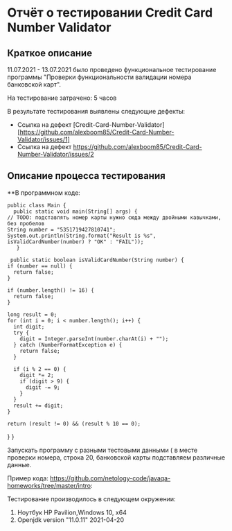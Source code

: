 # Отчёт о тестировании Credit Card Number Validator

## Краткое описание

11.07.2021 - 13.07.2021 было проведено функциональное тестирование программы "Проверки функциональности валидации номера банковской карт".

На тестирование затрачено: 5 часов

В результате тестирования выявлены следующие дефекты:
* Ссылка на дефект [Credit-Card-Number-Validator] [https://github.com/alexboom85/Credit-Card-Number-Validator/issues/1]
* Ссылка на дефект https://github.com/alexboom85/Credit-Card-Number-Validator/issues/2

## Описание процесса тестирования

**В программном коде:


    public class Main {
      public static void main(String[] args) {
    // TODO: подставлять номер карты нужно сюда между двойными кавычками, без пробелов
    String number = "5351719427810741";
    System.out.println(String.format("Result is %s", isValidCardNumber(number) ? "OK" : "FAIL"));
       }

     public static boolean isValidCardNumber(String number) {
    if (number == null) {
      return false;
    }

    if (number.length() != 16) {
      return false;
    }

    long result = 0;
    for (int i = 0; i < number.length(); i++) {
      int digit;
      try {
        digit = Integer.parseInt(number.charAt(i) + "");
      } catch (NumberFormatException e) {
        return false;
      }

      if (i % 2 == 0) {
        digit *= 2;
        if (digit > 9) {
          digit -= 9;
        }
      }
      result += digit;
    }

    return (result != 0) && (result % 10 == 0);
  }
}


Запускать программу с разными тестовыми данными ( в месте проверки номера, строка 20, банковской карты подставляем различные данные.



Пример кода: https://github.com/netology-code/javaqa-homeworks/tree/master/intro:


Тестирование производилось в следующем окружении:

1. Ноутбук HP Pavilion,Windows 10, x64 
1. Openjdk version "11.0.11" 2021-04-20
